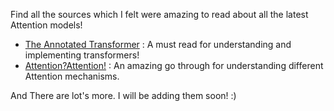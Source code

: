 Find all the sources which I felt were amazing to read about all the latest Attention models!

  - [The Annotated Transformer](http://nlp.seas.harvard.edu/2018/04/01/attention.html) : A must read for understanding and implementing transformers!
  - [Attention?Attention!](https://lilianweng.github.io/lil-log/2018/06/24/attention-attention.html) : An amazing go through for understanding different Attention mechanisms.
  
 And There are lot's more. I will be adding them soon! :)
